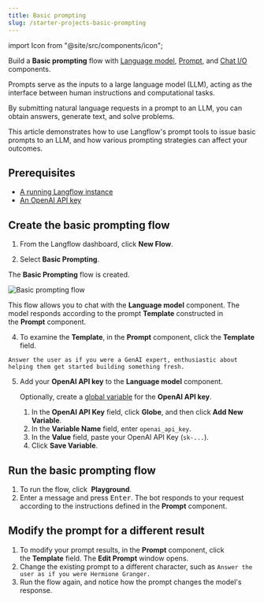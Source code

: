 ```yaml
---
title: Basic prompting
slug: /starter-projects-basic-prompting
---
```


import Icon from "@site/src/components/icon";

Build a **Basic prompting** flow with [Language model](/agents-tool-calling-agent-component), [Prompt](/components-prompts), and [Chat I/O](/components-io) components.

Prompts serve as the inputs to a large language model (LLM), acting as the interface between human instructions and computational tasks.

By submitting natural language requests in a prompt to an LLM, you can obtain answers, generate text, and solve problems.

This article demonstrates how to use Langflow's prompt tools to issue basic prompts to an LLM, and how various prompting strategies can affect your outcomes.

## Prerequisites

- [A running Langflow instance](/get-started-installation)
- [An OpenAI API key](https://platform.openai.com/)

## Create the basic prompting flow

1. From the Langflow dashboard, click **New Flow**.

2. Select **Basic Prompting**.

The **Basic Prompting** flow is created.

![Basic prompting flow](/img/starter-flow-basic-prompting.png)

This flow allows you to chat with the **Language model** component.
The model responds according to the prompt **Template** constructed in the **Prompt** component.

4. To examine the **Template**, in the **Prompt** component, click the **Template** field.

```text
Answer the user as if you were a GenAI expert, enthusiastic about helping them get started building something fresh.
```

5. Add your **OpenAI API key** to the **Language model** component.

	Optionally, create a [global variable](/configuration-global-variables) for the **OpenAI API key**.

	1. In the **OpenAI API Key** field, click <Icon name="Globe" aria-hidden="True" /> **Globe**, and then click **Add New Variable**.
	2. In the **Variable Name** field, enter `openai_api_key`.
	3. In the **Value** field, paste your OpenAI API Key (`sk-...`).
	4. Click **Save Variable**.

## Run the basic prompting flow

1. To run the flow, click <Icon name="Play" aria-hidden="true"/> **Playground**.
2. Enter a message and press <kbd>Enter</kbd>.
The bot responds to your request according to the instructions defined in the **Prompt** component.

## Modify the prompt for a different result

1. To modify your prompt results, in the **Prompt** component, click the **Template** field. The **Edit Prompt** window opens.
2. Change the existing prompt to a different character, such as `Answer the user as if you were Hermione Granger.`
3. Run the flow again, and notice how the prompt changes the model's response.
